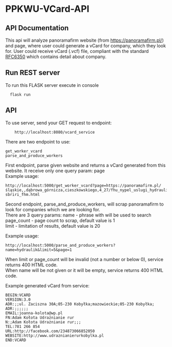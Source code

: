 # PPKWU-VCard-API

## API Documentation

This api will analyze panoramafirm website (from https://panoramafirm.pl/) and page, where user could generate 
a vCard for company, which they look for.
User could receive vCard (.vcf) file, compliant with the standard [RFC6350](https://tools.ietf.org/html/rfc6350) which contains detail about company. 

## Run REST server
To run this FLASK server execute in console
```
  flask run
```

## API
To use server, send your GET request to endpoint:
```
    http://localhost:8080/vcard_service
```

There are two endpoint to use:
```
get_worker_vcard
parse_and_produce_workers
```
First endpoint, parse given website and returns a vCard generated from this website.
It receive only one query param: page    
Example usage:
```
http://localhost:5000/get_worker_vcard?page=https://panoramafirm.pl/śląskie,,dąbrowa_górnicza,cieszkowskiego,4_27/fhu_nypel_uslugi_hydrauliczne_lukasz_szydlinski-sbriri_fhm.html
```

Second endpoint, parse_and_produce_workers, will scrap panoramafirm to look for companies which we are looking for.  
There are 3 query params: 
name - phrase with will be used to search  
page_count - page count to scrap, default value is 1  
limit - limitation of results, default value is 20    

Example usage:
```
http://localhost:5000/parse_and_produce_workers?name=hydraulik&limit=5&page=1
```

When limit or page_count will be invalid (not a number or below 0), service returns 400 HTML code.   
When name will be not given or it will be empty, service returns 400 HTML code.  
    
Example generated vCard from service:
```
BEGIN:VCARD
VERSION:3.0
ADR:;;ul. Zaciszna 30A;05-230 Kobyłka;mazowieckie;05-230 Kobyłka;
ADR:;;;;;;
EMAIL:joanna-kolota@wp.pl
FN:Adam Kołota Udrażnianie rur 
N:;Adam Kołota Udrażnianie rur;;;
TEL:781 266 854
URL:http://facebook.com/234873066852050
WEBSITE:http://www.udraznianierurkobylka.pl
END:VCARD
```